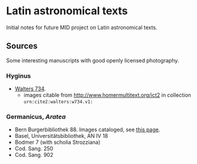 # Latin astronomical texts

Initial notes for future MID project on Latin astronomical texts.

## Sources

Some interesting manuscripts with good openly licensed photography.

### Hyginus

-  [Walters 734](http://www.thedigitalwalters.org/Data/WaltersManuscripts/html/W734/).
    - images citable from <http://www.homermultitext.org/ict2> in collection `urn:cite2:walters:w734.v1:`



### Germanicus, *Aratea*

-  Bern Burgerbibliothek 88.  Images cataloged, see [this page](https://hcmid.github.io/ms-hackathon-2018/next/).
-  Basel, Universitätsbibliothek, AN IV 18
-  Bodmer 7 (with scholia Strozziana)
-  Cod. Sang. 250
-  Cod. Sang. 902
